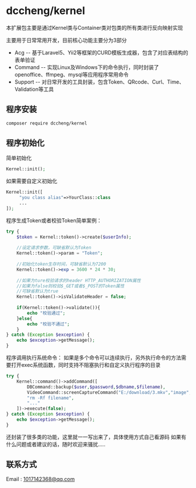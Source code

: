 # dccheng/kernel

本扩展包主要是通过Kernel类与Container类对包类的所有类进行反向映射实现

主要用于日常常用开发，目前核心功能主要分为3部分

* Acg -- 基于Laravel5、Yii2等框架的CURD模板生成器，包含了对应表结构的表单验证
* Command -- 实现Linux及Windows下的命令执行，同时封装了openoffice、ffmpeg、mysql等应用程序常用命令
* Support -- 对日常开发的工具封装，包含Token、QRcode、Curl、Time、Validation等工具

## 程序安装
```bash
composer require dccheng/kernel
```
## 程序初始化

简单初始化
```php
Kernel::init();
```

如果需要自定义初始化
```php
Kernel::init([
     "you class alias"=>YourClass::class
     ...
]);
```
程序生成Token或者校验Token简单案例：
```php
try {
    $token = Kernel::token()->create($userInfo);
    
    //设定请求参数，可缺省默认为Token
    Kernel::token()->param = "Token";
    
    //初始化token生存时间，可缺省默认为7200
    Kernel::token()->exp = 3600 * 24 * 30;
    
    //如果为ture校验请求的header HTTP_AUTHORIZATION属性
    //如果为false则校验$_GET或者$_POST的Token属性
    //可缺省默认为true
    Kernel::token()->isValidateHeader = false;
    
    if(Kernel::token()->validate()){
        echo "校验通过";
    }else{
        echo "校验不通过";
    }
} catch (Exception $exception) {
    echo $exception->getMessage();
}
```

程序调用执行系统命令：
如果是多个命令可以连续执行，另外执行命令的方法需要打开exec系统函数，同时支持不阻塞执行和自定义执行程序的目录
```php
try {
    Kernel::command()->addCommand([
        DBCommand::backup($user,$password,$dbname,$filename),
        VideoCommand::screenCaptureCommand("E:/download/3.mkv","image","E:/download/",150),
        "rm -Rf filename",
        "..."
    ])->execute(false);
} catch (Exception $exception) {
    echo $exception->getMessage();
}
```

还封装了很多类的功能，这里就一一写出来了，具体使用方式自己看源码
如果有什么问题或者建议的话，随时欢迎来骚扰.....

## 联系方式
Email : 1017142368@qq.com

